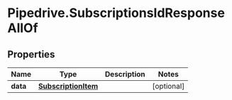 # Pipedrive.SubscriptionsIdResponseAllOf

## Properties

Name | Type | Description | Notes
------------ | ------------- | ------------- | -------------
**data** | [**SubscriptionItem**](SubscriptionItem.md) |  | [optional] 


